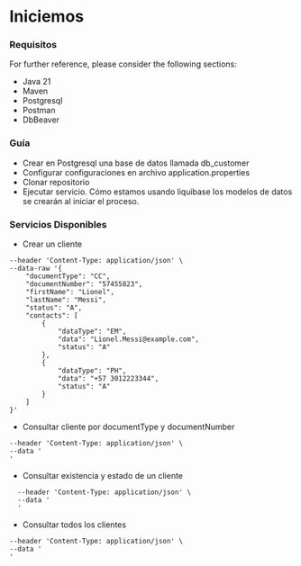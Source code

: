 # Iniciemos

### Requisitos
For further reference, please consider the following sections:

* Java 21
* Maven
* Postgresql
* Postman
* DbBeaver

### Guía

* Crear en Postgresql una base de datos llamada db_customer
* Configurar configuraciones en archivo application.properties
* Clonar repositorio
* Ejecutar servicio. Cómo estamos usando liquibase los modelos de datos se crearán al iniciar el proceso.

### Servicios Disponibles
* Crear un cliente
```curl --location 'http://localhost:8089/customer' \
--header 'Content-Type: application/json' \
--data-raw '{
    "documentType": "CC",
    "documentNumber": "57455823",
    "firstName": "Lionel",
    "lastName": "Messi",
    "status": "A",
    "contacts": [
        {
            "dataType": "EM",
            "data": "Lionel.Messi@example.com",
            "status": "A"
        },
        {
            "dataType": "PH",
            "data": "+57 3012223344",
            "status": "A"
        }
    ]
}'
```

* Consultar cliente por documentType y documentNumber
``` curl --location --request GET 'http://localhost:8089/customer/CC/57455823' \
--header 'Content-Type: application/json' \
--data '
'
```

* Consultar existencia y estado de un cliente
```   curl --location --request GET 'http://localhost:8089/customer/status?documentType=CC&documentNumber=57455823' \
  --header 'Content-Type: application/json' \
  --data '
  '
``` 

* Consultar todos los clientes

``` curl --location --request GET 'http://localhost:8089/customer/customers' \
--header 'Content-Type: application/json' \
--data '
'
```
